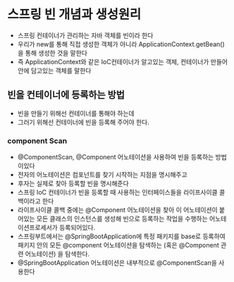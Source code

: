 # 스프링 빈 개념과 생성원리
- 스프링 컨테이너가 관리하는 자바 객체를 빈이라 한다
- 우리가 new를 통해 직접 생성한 객체가 아니라 ApplicationContext.getBean() 을 통해 생성한 것을 말한다
- 즉 ApplicationContext와 같은 IoC컨테이너가 알고있는 객체, 컨테이너가 만들어 안에 담고있는 객체를 말한다
## 빈을 컨테이너에 등록하는 방법
- 빈을 만들기 위해선 컨테이너를 통해야 하는데
- 그러기 위해선 컨테이너에 빈을 등록해 주어야 한다.
### component Scan
- @ComponentScan, @Component 어노테이션을 사용하여 빈을 등록하는 방법이있다
- 전자의 어노테이션은 컴포넌트를 찾기 시작하는 지점을 명시해주고
- 후자는 실제로 찾아 등록할 빈을 명시해준다
- 스프링 IoC 컨테이너가 빈을 등록할 때 사용하는 인터페이스들을 라이프사이클 콜백이라고 한다
- 라이프사이클 콜백 중에는 @Component 어노테이션을 찾아 이 어노테이션이 붙어있는 모든 클래스의 인스턴스를 생성해 빈으로 등록하는 작업을 수행하는 어노테이션프로세서가 등록되어있다.
- 스프링부트에서는 @SpringBootApplication에 특정 패키지를 base로 등록하여 패키지 안의 모든 @component 어노테이션을 탐색하는 (혹은 @Component 관련 어노테이션) 을 탐색한다.
- @SpringBootApplication 어노테이션은 내부적으로 @ComponentScan을 사용한다